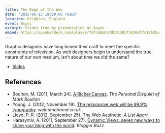 ```yaml
---
title: The Edge of the Web
date: '2013-06-13 19:00:00 +0100'
location: Brighton, England
event: Async
excerpt: Slides from my presentation at Async
embed: https://speakerdeck.com/player/7dfcdbb0b70b0130bf3436df7c18525a
---
```

Graphic designers have long honed their craft to meet the specific constraints of television. As web designers begin to understand the true nature of our own medium, isn't about time we did the same?

  * [Slides](https://speakerdeck.com/paulrobertlloyd/the-edge-of-the-web-async)

## References

  * Boulton, M. (2011, March 24). [A Richer Canvas](http://www.markboulton.co.uk/journal/a-richer-canvas). <cite>The Personal Disquiet of Mark Boulton</cite>
  * Young, J. (2012, November 19). [The responsive web will be 99.9% typography](http://www.welcomebrand.co.uk/thoughts/the-responsive-web-will-be-99-9-typography/). <cite>welcomebrand.co.uk</cite>
  * Lloyd, P. R. (2012, September 25). [The Web Aesthetic](http://alistapart.com/article/the-web-aesthetic). <cite>A List Apart</cite>
  * Harasymiv, A. (2011, September 27). [Dynamic Views: seven new ways to share your blog with the world](http://buzz.blogger.com/2011/09/dynamic-views-seven-new-ways-to-share.html). <cite>Blogger Buzz</cite>

